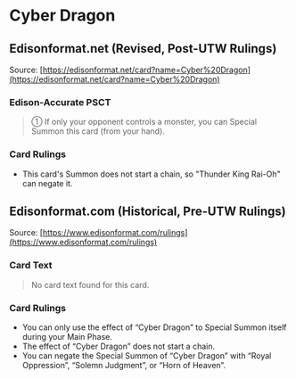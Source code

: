 # Cyber Dragon

## Edisonformat.net (Revised, Post-UTW Rulings)

Source: [https://edisonformat.net/card?name=Cyber%20Dragon](https://edisonformat.net/card?name=Cyber%20Dragon)

### Edison-Accurate PSCT

> ① If only your opponent controls a monster, you can Special Summon this card (from your hand).

### Card Rulings

*   This card's Summon does not start a chain, so "Thunder King Rai-Oh" can negate it.


## Edisonformat.com (Historical, Pre-UTW Rulings)

Source: [https://www.edisonformat.com/rulings](https://www.edisonformat.com/rulings)

### Card Text

> No card text found for this card.

### Card Rulings

*   You can only use the effect of “Cyber Dragon” to Special Summon itself during your Main Phase.
*   The effect of “Cyber Dragon” does not start a chain.
*   You can negate the Special Summon of “Cyber Dragon” with “Royal Oppression”, “Solemn Judgment”, or “Horn of Heaven”.


